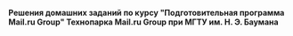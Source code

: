 <b>Решения домашних заданий по курсу "Подготовительная программа Mail.ru Group" Технопарка Mail.ru Group при МГТУ им. Н. Э. Баумана</b>
